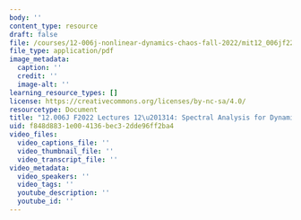 ```yaml
---
body: ''
content_type: resource
draft: false
file: /courses/12-006j-nonlinear-dynamics-chaos-fall-2022/mit12_006jf22_lec12-14.pdf
file_type: application/pdf
image_metadata:
  caption: ''
  credit: ''
  image-alt: ''
learning_resource_types: []
license: https://creativecommons.org/licenses/by-nc-sa/4.0/
resourcetype: Document
title: "12.006J F2022 Lectures 12\u201314: Spectral Analysis for Dynamical Systems"
uid: f848d883-1e00-4136-bec3-2dde96ff2ba4
video_files:
  video_captions_file: ''
  video_thumbnail_file: ''
  video_transcript_file: ''
video_metadata:
  video_speakers: ''
  video_tags: ''
  youtube_description: ''
  youtube_id: ''
---
```

